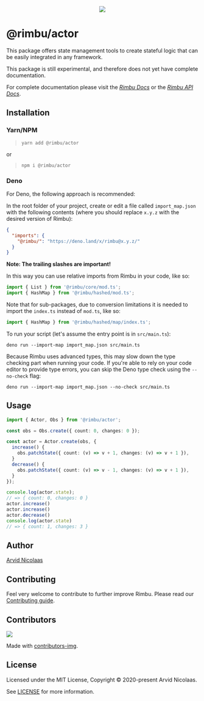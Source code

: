 <p align="center">
    <img src="https://github.com/rimbu-org/rimbu/raw/main/assets/rimbu_logo.svg" />
</p>

# @rimbu/actor

This package offers state management tools to create stateful logic that can be easily integrated in any framework.

This package is still experimental, and therefore does not yet have complete documentation.

For complete documentation please visit the _[Rimbu Docs](https://rimbu.org)_ or the _[Rimbu API Docs](https://rimbu.org/api)_.

## Installation

### Yarn/NPM

> `yarn add @rimbu/actor`

or

> `npm i @rimbu/actor`

### Deno

For Deno, the following approach is recommended:

In the root folder of your project, create or edit a file called `import_map.json` with the following contents (where you should replace `x.y.z` with the desired version of Rimbu):

```json
{
  "imports": {
    "@rimbu/": "https://deno.land/x/rimbu@x.y.z/"
  }
}
```

**Note: The trailing slashes are important!**

In this way you can use relative imports from Rimbu in your code, like so:

```ts
import { List } from '@rimbu/core/mod.ts';
import { HashMap } from '@rimbu/hashed/mod.ts';
```

Note that for sub-packages, due to conversion limitations it is needed to import the `index.ts` instead of `mod.ts`, like so:

```ts
import { HashMap } from '@rimbu/hashed/map/index.ts';
```

To run your script (let's assume the entry point is in `src/main.ts`):

`deno run --import-map import_map.json src/main.ts`

Because Rimbu uses advanced types, this may slow down the type checking part when running your code. If you're able to rely on your code editor to provide type errors, you can skip the Deno type check using the `--no-check` flag:

`deno run --import-map import_map.json --no-check src/main.ts`

## Usage

```ts
import { Actor, Obs } from '@rimbu/actor';

const obs = Obs.create({ count: 0, changes: 0 });

const actor = Actor.create(obs, {
  increase() {
    obs.patchState({ count: (v) => v + 1, changes: (v) => v + 1 }),
  }
  decrease() {
    obs.patchState({ count: (v) => v - 1, changes: (v) => v + 1 }),
  }
});

console.log(actor.state);
// => { count: 0, changes: 0 }
actor.increase()
actor.increase()
actor.decrease()
console.log(actor.state)
// => { count: 1, changes: 3 }
```

## Author

[Arvid Nicolaas](https://github.com/vitoke)

## Contributing

Feel very welcome to contribute to further improve Rimbu. Please read our [Contributing guide](https://github.com/rimbu-org/rimbu/blob/main/CONTRIBUTING.md).

## Contributors

<img src = "https://contrib.rocks/image?repo=rimbu-org/rimbu"/>

Made with [contributors-img](https://contrib.rocks).

## License

Licensed under the MIT License, Copyright © 2020-present Arvid Nicolaas.

See [LICENSE](./LICENSE) for more information.
